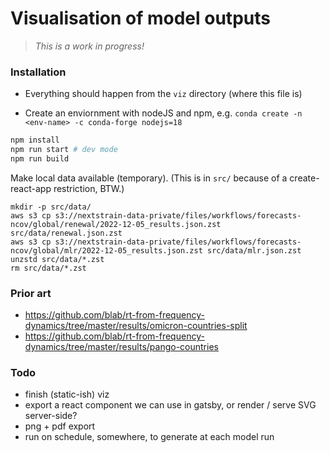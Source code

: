 # Visualisation of model outputs

> _This is a work in progress!_

### Installation

* Everything should happen from the `viz` directory (where this file is)

* Create an enviornment with nodeJS and npm, e.g. 
`conda create -n <env-name> -c conda-forge nodejs=18`

```sh
npm install 
npm run start # dev mode
npm run build
```

Make local data available (temporary). (This is in `src/` because of a create-react-app restriction, BTW.)

```
mkdir -p src/data/
aws s3 cp s3://nextstrain-data-private/files/workflows/forecasts-ncov/global/renewal/2022-12-05_results.json.zst src/data/renewal.json.zst
aws s3 cp s3://nextstrain-data-private/files/workflows/forecasts-ncov/global/mlr/2022-12-05_results.json.zst src/data/mlr.json.zst
unzstd src/data/*.zst
rm src/data/*.zst
```

### Prior art

* https://github.com/blab/rt-from-frequency-dynamics/tree/master/results/omicron-countries-split
* https://github.com/blab/rt-from-frequency-dynamics/tree/master/results/pango-countries


### Todo

* finish (static-ish) viz
* export a react component we can use in gatsby, or render / serve SVG server-side?
* png + pdf export
* run on schedule, somewhere, to generate at each model run
